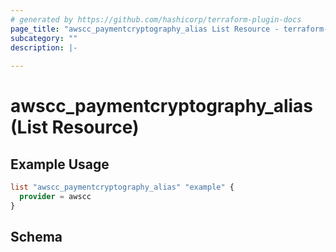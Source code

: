 ```yaml
---
# generated by https://github.com/hashicorp/terraform-plugin-docs
page_title: "awscc_paymentcryptography_alias List Resource - terraform-provider-awscc"
subcategory: ""
description: |-
  
---
```


# awscc_paymentcryptography_alias (List Resource)



## Example Usage

```terraform
list "awscc_paymentcryptography_alias" "example" {
  provider = awscc
}
```

<!-- schema generated by tfplugindocs -->
## Schema
